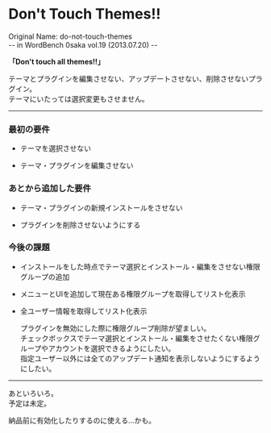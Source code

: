 Don't Touch Themes!!
====================

Original Name: do-not-touch-themes  
-- in WordBench 0saka vol.19 (2013.07.20) --

**「Don't touch all themes!!」**

テーマとプラグインを編集させない、アップデートさせない、削除させないプラグイン。  
テーマにいたっては選択変更もさせません。

---------------------------------------

### 最初の要件 ###

 * テーマを選択させない  

 * テーマ・プラグインを編集させない

### あとから追加した要件 ###

 * テーマ・プラグインの新規インストールをさせない

 * プラグインを削除させないようにする

### 今後の課題 ###

 * インストールをした時点でテーマ選択とインストール・編集をさせない権限グループの追加

 * メニューとUIを追加して現在ある権限グループを取得してリスト化表示

 * 全ユーザー情報を取得してリスト化表示

	プラグインを無効にした際に権限グループ削除が望ましい。  
	チェックボックスでテーマ選択とインストール・編集をさせたくない権限グループやアカウントを選択できるようにしたい。  
	指定ユーザー以外には全てのアップデート通知を表示しないようにするようにしたい。

---------------------------------------

あといろいろ。  
予定は未定。

納品前に有効化したりするのに使える…かも。